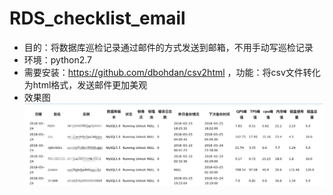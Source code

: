 # RDS_checklist_email
- 目的：将数据库巡检记录通过邮件的方式发送到邮箱，不用手动写巡检记录
- 环境：python2.7
- 需要安装：https://github.com/dbohdan/csv2html ，功能：将csv文件转化为html格式，发送邮件更加美观
- 效果图
![](./xiaoguo.jpeg)


